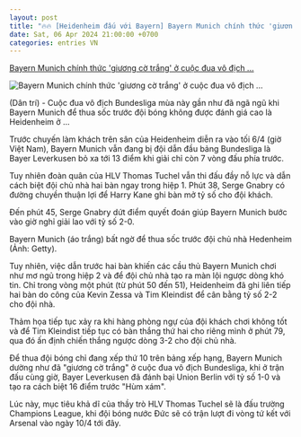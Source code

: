 ```yaml
---
layout: post
title: "🔥🔥 [Heidenheim đấu với Bayern] Bayern Munich chính thức 'giương cờ trắng' ở cuộc đua vô địch ..."
date: Sat, 06 Apr 2024 21:00:00 +0700
categories: entries VN
---
```

[Bayern Munich chính thức 'giương cờ trắng' ở cuộc đua vô địch ...](https://dantri.com.vn/the-thao/bayern-munich-chinh-thuc-giuong-co-trang-o-cuoc-dua-vo-dich-bundesliga-20240406225326796.htm)

![Bayern Munich chính thức 'giương cờ trắng' ở cuộc đua vô địch ...](https://cdnphoto.dantri.com.vn/a85WPBPR9Y8CUSPxPFWcA4O2LzY=/zoom/1200_630/2024/04/06/afa1d7d7d3c238823e557a1088a7d1e6-crop-1712418672031.jpeg)

(Dân trí) - Cuộc đua vô địch Bundesliga mùa này gần như đã ngã ngũ khi Bayern Munich để thua sốc trước đội bóng không được đánh giá cao là Heidenheim ở ...

Trước chuyến làm khách trên sân của Heidenheim diễn ra vào tối 6/4 (giờ Việt Nam), Bayern Munich vẫn đang bị đội dẫn đầu bảng Bundesliga là Bayer Leverkusen bỏ xa tới 13 điểm khi giải chỉ còn 7 vòng đấu phía trước.

Tuy nhiên đoàn quân của HLV Thomas Tuchel vẫn thi đấu đầy nỗ lực và dẫn cách biệt đội chủ nhà hai bàn ngay trong hiệp 1. Phút 38, Serge Gnabry có đường chuyền thuận lợi để Harry Kane ghi bàn mở tỷ số cho đội khách.

Đến phút 45, Serge Gnabry dứt điểm quyết đoán giúp Bayern Munich bước vào giờ nghỉ giải lao với tỷ số 2-0.

Bayern Munich (áo trắng) bất ngờ để thua sốc trước đội chủ nhà Hedenheim (Ảnh: Getty).

Tuy nhiên, việc dẫn trước hai bàn khiến các cầu thủ Bayern Munich chơi như mơ ngủ trong hiệp 2 và để đội chủ nhà tạo ra màn lội ngược dòng khó tin. Chỉ trong vòng một phút (từ phút 50 đến 51), Heidenheim đã ghi liên tiếp hai bàn do công của Kevin Zessa và Tim Kleindist để cân bằng tỷ số 2-2 cho đội nhà.

Thảm họa tiếp tục xảy ra khi hàng phòng ngự của đội khách chơi không tốt và để Tim Kleindist tiếp tục có bàn thắng thứ hai cho riêng mình ở phút 79, qua đó ấn định chiến thắng ngược dòng 3-2 cho đội chủ nhà.

Để thua đội bóng chỉ đang xếp thứ 10 trên bảng xếp hạng, Bayern Munich dường như đã "giương cờ trắng" ở cuộc đua vô địch Bundesliga, khi ở trận đấu cùng giờ, Bayer Leverkusen đã đánh bại Union Berlin với tỷ số 1-0 và tạo ra cách biệt 16 điểm trước "Hùm xám".

Lúc này, mục tiêu khả dĩ của thầy trò HLV Thomas Tuchel sẽ là đấu trường Champions League, khi đội bóng nước Đức sẽ có trận lượt đi vòng tứ kết với Arsenal vào ngày 10/4 tới đây.

